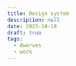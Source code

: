 ```yaml
---
title: Design system
description: null
date: 2023-10-18
draft: true
tags:
  - dwarves
  - work
---
```


